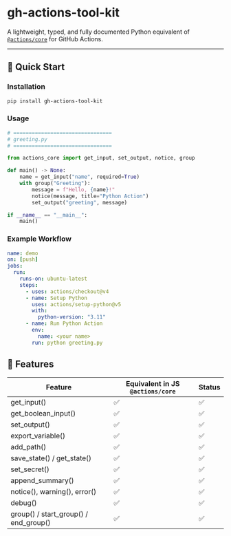# gh-actions-tool-kit

A lightweight, typed, and fully documented Python equivalent of [`@actions/core`](https://github.com/actions/toolkit/tree/main/packages/core) for GitHub Actions.

---

## 🚀 Quick Start

### Installation
```bash
pip install gh-actions-tool-kit
```

### Usage

```python
# ================================
# greeting.py
# ================================

from actions_core import get_input, set_output, notice, group

def main() -> None:
    name = get_input("name", required=True)
    with group("Greeting"):
        message = f"Hello, {name}!"
        notice(message, title="Python Action")
        set_output("greeting", message)

if __name__ == "__main__":
    main()
```

### Example Workflow

```yaml
name: demo
on: [push]
jobs:
  run:
    runs-on: ubuntu-latest
    steps:
      - uses: actions/checkout@v4
      - name: Setup Python
        uses: actions/setup-python@v5
        with:
          python-version: "3.11"
      - name: Run Python Action
        env:
          name: <your name>
        run: python greeting.py
```

## 🧩 Features

| Feature                            | Equivalent in JS `@actions/core` | Status |
|------------------------------------|----------------------------------|--------|
| get_input()                        | ✅                                | ✅     |
| get_boolean_input()                | ✅                                | ✅     |
| set_output()                       | ✅                                | ✅     |
| export_variable()                  | ✅                                | ✅     |
| add_path()                         | ✅                                | ✅     |
| save_state() / get_state()         | ✅                                | ✅     |
| set_secret()                       | ✅                                | ✅     |
| append_summary()                   | ✅                                | ✅     |
| notice(), warning(), error()       | ✅                                | ✅     |
| debug()                            | ✅                                | ✅     |
| group() / start_group() / end_group() | ✅                             | ✅     |
